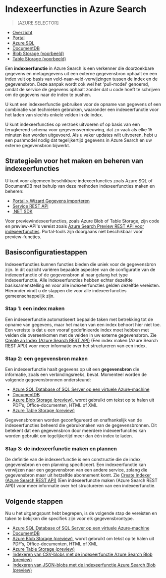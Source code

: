 <properties
    pageTitle="Indexeerfuncties in Azure Search | Microsoft Azure | Gehoste service voor zoeken in de cloud"
    description="Azure SQL database, DocumentDB of Azure-opslag verkennen om doorzoekbare gegevens op te halen en een Azure Search-index te vullen."
    services="search"
    documentationCenter=""
    authors="HeidiSteen"
    manager="jhubbard"
    editor=""
    tags="azure-portal"/>

<tags
    ms.service="search"
    ms.devlang="na"
    ms.workload="search"
    ms.topic="get-started-article"
    ms.tgt_pltfrm="na"
    ms.date="08/08/2016"
    ms.author="heidist"/>

# Indexeerfuncties in Azure Search
> [AZURE.SELECTOR]
- [Overzicht](search-indexer-overview.md)
- [Portal](search-import-data-portal.md)
- [Azure SQL](search-howto-connecting-azure-sql-database-to-azure-search-using-indexers-2015-02-28.md)
- [DocumentDB](../documentdb/documentdb-search-indexer.md)
- [Blob Storage (voorbeeld)](search-howto-indexing-azure-blob-storage.md)
- [Table Storage (voorbeeld)](search-howto-indexing-azure-tables.md)

Een **indexeerfunctie** in Azure Search is een verkenner die doorzoekbare gegevens en metagegevens uit een externe gegevensbron ophaalt en een index vult op basis van veld-naar-veld-verwijzingen tussen de index en de gegevensbron. Deze aanpak wordt ook wel het 'pull-model' genoemd, omdat de service de gegevens ophaalt zonder dat u code hoeft te schrijven om de gegevens naar de index te pushen.

U kunt een indexeerfunctie gebruiken voor de opname van gegevens of een combinatie van technieken gebruiken, waaronder een indexeerfunctie voor het laden van slechts enkele velden in de index.

U kunt indexeerfuncties op verzoek uitvoeren of op basis van een terugkerend schema voor gegevensvernieuwing, dat zo vaak als elke 15 minuten kan worden uitgevoerd. Als u vaker updates wilt uitvoeren, hebt u een pushmodel nodig dat tegelijkertijd gegevens in Azure Search en uw externe gegevensbron bijwerkt.

## Strategieën voor het maken en beheren van indexeerfuncties

U kunt voor algemeen beschikbare indexeerfuncties zoals Azure SQL of DocumentDB met behulp van deze methoden indexeerfuncties maken en beheren:

- [Portal > Wizard Gegevens importeren ](search-get-started-portal.md)
- [Service REST API](https://msdn.microsoft.com/library/azure/dn946891.aspx)
- [.NET SDK](https://msdn.microsoft.com/library/azure/microsoft.azure.search.iindexersoperations.aspx)

Voor previewindexeerfuncties, zoals Azure Blob of Table Storage, zijn code en preview-API's vereist zoals [Azure Search Preview REST API voor indexeerfuncties](search-api-indexers-2015-02-28-preview.md). Portal-tools zijn doorgaans niet beschikbaar voor preview-functies.

## Basisconfiguratiestappen

Indexeerfuncties kunnen functies bieden die uniek voor de gegevensbron zijn. In dit opzicht variëren bepaalde aspecten van de configuratie van de indexeerfunctie of de gegevensbron al naar gelang het type indexeerfunctie. Alle indexeerfuncties hebben echter dezelfde basissamenstelling en voor alle indexeerfuncties gelden dezelfde vereisten. Hieronder vindt u de stappen die voor alle indexeerfuncties gemeenschappelijk zijn.

### Stap 1: een index maken

Een indexeerfunctie automatiseert bepaalde taken met betrekking tot de opname van gegevens, maar het maken van een index behoort hier niet toe. Een vereiste is dat u een vooraf gedefinieerde index moet hebben met velden die overeenkomen met de velden in uw externe gegevensbron. Zie [Create an Index (Azure Search REST API)](https://msdn.microsoft.com/library/azure/dn798941.aspx) (Een index maken (Azure Search REST API)) voor meer informatie over het structureren van een index.

### Stap 2: een gegevensbron maken

Een indexeerfunctie haalt gegevens op uit een **gegevensbron** die informatie, zoals een verbindingsreeks, bevat. Momenteel worden de volgende gegevensbronnen ondersteund:

- [Azure SQL Database of SQL Server op een virtuele Azure-machine](search-howto-connecting-azure-sql-database-to-azure-search-using-indexers-2015-02-28.md)
- [DocumentDB](../documentdb/documentdb-search-indexer.md)
- [Azure Blob Storage (preview)](search-howto-indexing-azure-blob-storage.md), wordt gebruikt om tekst op te halen uit PDF’s, Office-documenten, HTML of XML
- [Azure Table Storage (preview)](search-howto-indexing-azure-tables.md)

Gegevensbronnen worden geconfigureerd en onafhankelijk van de indexeerfuncties beheerd die gebruikmaken van de gegevensbronnen. Dit betekent dat een gegevensbron door meerdere indexeerfuncties kan worden gebruikt om tegelijkertijd meer dan één index te laden. 

### Stap 3: de indexeerfunctie maken en plannen

De definitie van de indexeerfunctie is een constructie die de index, gegevensbron en een planning specificeert. Een indexeerfunctie kan verwijzen naar een gegevensbron van een andere service, zolang die gegevensbron maar uit hetzelfde abonnement komt. Zie [Create Indexer (Azure Search REST API)](https://msdn.microsoft.com/library/azure/dn946899.aspx) (Een indexeerfunctie maken (Azure Search REST API)) voor meer informatie over het structureren van een indexeerfunctie.

## Volgende stappen

Nu u het uitgangspunt hebt begrepen, is de volgende stap de vereisten en taken te bekijken die specifiek zijn voor elk gegevensbrontype.

- [Azure SQL Database of SQL Server op een virtuele Azure-machine](search-howto-connecting-azure-sql-database-to-azure-search-using-indexers-2015-02-28.md)
- [DocumentDB](../documentdb/documentdb-search-indexer.md)
- [Azure Blob Storage (preview)](search-howto-indexing-azure-blob-storage.md), wordt gebruikt om tekst op te halen uit PDF’s, Office-documenten, HTML of XML
- [Azure Table Storage (preview)](search-howto-indexing-azure-tables.md)
- [Indexeren van CSV-blobs met de indexeerfunctie Azure Search Blob (preview)](search-howto-index-csv-blobs.md)
- [Indexeren van JSON-blobs met de indexeerfunctie Azure Search Blob (preview)](search-howto-index-json-blobs.md)




<!--HONumber=sep16_HO2-->


